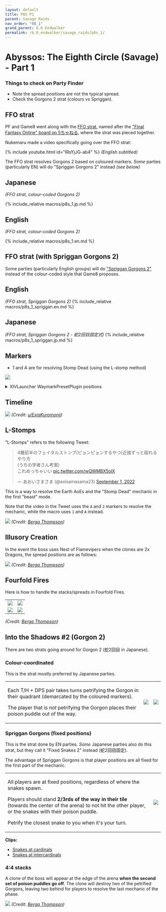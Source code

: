```yaml
---
layout: default
title: P8S P1
parent: Savage Raids
nav_order: "08_1"
grand_parent: 6.0 Endwalker
permalink: /6.0_endwalker/savage_raids/p8s_1/
---
```


# Abyssos: The Eighth Circle (Savage) - Part 1

### Things to check on Party Finder

- Note the spread positions are not the typical spread.
- Check the Gorgons 2 strat (colours vs Spriggan).

## FFO strat

PF and Game8 went along with the [FFO strat](https://jp.finalfantasyxiv.com/lodestone/character/17170591/blog/5094725/),
named after the ["Final Fantasy Online" board on 5ちゃねる](https://egg.5ch.net/ffo/),
where the strat was pieced together.

Nukemaru made a video specifically going over the FFO strat:

{% include youtube.html id="IRsYjJG-ab4" %}
*(English subtitled)*

The FFO strat resolves Gorgons 2 based on coloured markers. *Some* parties
(particularly EN) will do "Spriggan Gorgons 2" instead *(see below)*

## Japanese

*(FFO strat, colour-coded Gorgons 2)*

{% include_relative macros/p8s_1.jp.md %}

## English

*(FFO strat, colour-coded Gorgons 2)*

{% include_relative macros/p8s_1.en.md %}

## FFO strat (with Spriggan Gorgons 2)

Some parties (particularly English groups) will do ["Spriggan Gorgons 2"](#spriggan-gorgons-fixed-positions)
instead of the colour-coded style that Game8 proposes.

## English 

*(FFO strat, Spriggan Gorgons 2)*
{% include_relative macros/p8s_1_spriggan.en.md %}

## Japanese

*(FFO strat, Spriggan Gorgons 2 - 蛇2回目固定式)*
{% include_relative macros/p8s_1_spriggan.jp.md %}

## Markers

- 1 and A are for resolving Stomp Dead (using the L-stomp method)

![]({{site.baseurl}}/images/6.0_endwalker/p8s_1/markers.jpg)
<details markdown=block>
<summary>XIVLauncher WaymarkPresetPlugin positions</summary>

```json
{
  "Name":"P8S",
  "MapID":884,
  "A":{"X":100.0,"Y":0.0,"Z":91.6,"ID":0,"Active":true},
  "B":{"X":108.4,"Y":0.0,"Z":100.0,"ID":1,"Active":true},
  "C":{"X":100.0,"Y":0.0,"Z":108.4,"ID":2,"Active":true},
  "D":{"X":91.6,"Y":0.0,"Z":100.0,"ID":3,"Active":true},
  "One":{"X":91.6,"Y":0.0,"Z":91.6,"ID":4,"Active":true},
  "Two":{"X":108.4,"Y":0.0,"Z":91.6,"ID":5,"Active":true},
  "Three":{"X":108.4,"Y":0.0,"Z":108.4,"ID":6,"Active":true},
  "Four":{"X":91.6,"Y":0.0,"Z":108.4,"ID":7,"Active":true}
}
```

</details>

## Timeline
![](https://preview.redd.it/ftr19z698rm91.png?width=1889&format=png&auto=webp&s=b5bbf4e5c09a28de232f19f190b4d49592eed7a1)
*(Credit: [u/ExiaKuromonji](https://www.reddit.com/r/ffxiv/comments/x9kttl/p8s_part_1_timeline/))*

## L-Stomps

"L-Stomps" refers to the following Tweet:

<blockquote class="twitter-tweet"><p lang="ja" dir="ltr">4層前半のフェイタルストンプ(ピョンピョンするやつ)近接ずっと殴れるやり方<br>(うちの学者さん考案)<br>これめっちゃいい <a href="https://t.co/wQWMBX5olX">pic.twitter.com/wQWMBX5olX</a></p>&mdash; あおいさまさま (@aoisamasama23) <a href="https://twitter.com/aoisamasama23/status/1565394643763597312?ref_src=twsrc%5Etfw">September 1, 2022</a></blockquote> <script async src="https://platform.twitter.com/widgets.js" charset="utf-8"></script>

This is a way to resolve the Earth AoEs and the "Stomp Dead" mechanic in the
first "beast" mode.

Note that the video in the Tweet uses the `A` and `2` markers to resolve the
mechanic, while the macro uses `1` and `A` instead.

![]({{site.baseurl}}/images/6.0_endwalker/p8s_1/stomp_dead.jpg)
*(Credit: [Berga Thompson](https://jp.finalfantasyxiv.com/lodestone/character/17170591/blog/5094725/))*

## Illusory Creation

In the event the boss uses Nest of Flamevipers when the clones are 2x Dragons,
the spread positions are as follows:

![]({{site.baseurl}}/images/6.0_endwalker/p8s_1/illusory_creation_dragon_spread.jpg)
*(Credit: [Berga Thompson](https://jp.finalfantasyxiv.com/lodestone/character/17170591/blog/5094725/))*

## Fourfold Fires

Here is how to handle the stacks/spreads in Fourfold Fires.

<table>
  <tr>
    <td><img src="{{site.baseurl}}/images/6.0_endwalker/p8s_1/fourfold_fires_sides_spreads.jpg"></td>
    <td><img src="{{site.baseurl}}/images/6.0_endwalker/p8s_1/fourfold_fires_sides_stacks.jpg"></td>
  </tr>
  <tr>
    <td><img src="{{site.baseurl}}/images/6.0_endwalker/p8s_1/fourfold_fires_corners_spreads.jpg"></td>
    <td><img src="{{site.baseurl}}/images/6.0_endwalker/p8s_1/fourfold_fires_corners_stacks.jpg"></td>
  </tr>
</table>

*(Credit: [Berga Thompson](https://jp.finalfantasyxiv.com/lodestone/character/17170591/blog/5094725/))*

## Into the Shadows #2 (Gorgon 2)

There are two strats going around for Gorgon 2 (蛇2回目 in Japanese).

### Colour-coordinated

This is the strat mostly preferred by Japanese parties.

<table>
  <tr>
    <td>
      <p>Each T/H + DPS pair takes turns petrifying the Gorgon in their
      quadrant (demarcated by the coloured markers).</p>
      <p>The player that is <em>not</em> petrifying the Gorgon places their
      poison puddle out of the way.</p>
    </td>
    <td>
      <img src="{{site.baseurl}}/images/6.0_endwalker/p8s_1/coloured_gorgons_1.jpg">
    </td>
    <td>
      <img src="{{site.baseurl}}/images/6.0_endwalker/p8s_1/coloured_gorgons_2.jpg">
    </td>
  </tr>
</table>

### Spriggan Gorgons (fixed positions)

This is the strat done by EN parties. *Some* Japanese parties also do this
strat, but they call it "Fixed Snakes 2" instead (蛇2回目固定). 

The advantage of Spriggan Gorgons is that player positions are all fixed for
the first part of the mechanic.

<table>
  <tr>
    <td>
      <p>All players are at fixed positions, regardless of where the snakes
      spawn.</p>
      <p>Players should stand <b>2/3rds of the way in their tile</b> (towards
      the center of the arena) to not hit the other player, or the snakes with
      their poison puddle.</p>
      <p>Petrify the closest snake to you when it's your turn.</p>
    </td>
    <td>
      <img src="{{site.baseurl}}/images/6.0_endwalker/p8s_1/spriggan_gorgons.jpg">
    </td>
  </tr>
</table>

**Clips:**
  - [Snakes at cardinals](https://www.twitch.tv/doanstv/clip/InexpensiveColdbloodedPterodactylRlyTho--3RDXuxtRjxtv1TZ)
  - [Snakes at intercardinals](https://clips.twitch.tv/SarcasticPoliteOpossumBloodTrail-1QkX3UFKiHVvAeti)

### 4:4 stacks

A clone of the boss will appear at the edge of the arena **when the second set
of poison puddles go off**. The clone will destroy two of the petrified
Gorgons, leaving two behind for players to resolve the last mechanic of the
phase.

![]({{site.baseurl}}/images/6.0_endwalker/p8s_1/gorgon_2.jpg)
*(Credit: [Berga Thompson](https://jp.finalfantasyxiv.com/lodestone/character/17170591/blog/5094725/))*

<script data-goatcounter="https://xivjpraids.goatcounter.com/count"
        async src="//gc.zgo.at/count.js"></script>

